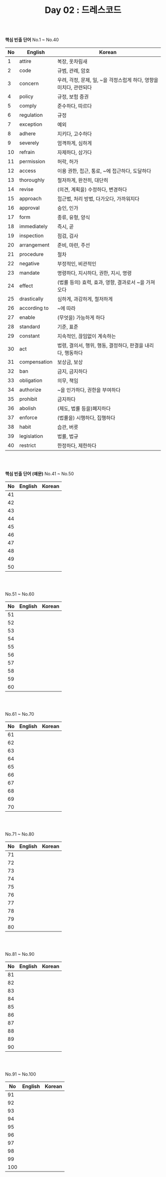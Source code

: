 <div align='center'>
    <h1>Day 02 : 드레스코드</h1>
</div>

<br>
<br>

<b>핵심 빈출 단어</b> No.1 ~ No.40

|No|English|Korean|
|---|---|---|
|1|attire|복장, 옷차림새|
|2|code|규범, 관례, 암호|
|3|concern|우려, 걱정, 문제, 일, ~을 걱정스럽게 하다, 영향을 미치다, 관련되다|
|4|policy|규정, 보험 증권|
|5|comply|준수하다, 따르다|
|6|regulation|규정|
|7|exception|예외|
|8|adhere|지키다, 고수하다|
|9|severely|엄격하게, 심하게|
|10|refrain|자제하다, 삼가다|
|11|permission|허락, 허가|
|12|access|이용 권한, 접근, 통로, ~에 접근하다, 도달하다|
|13|thoroughly|철저하게, 완전히, 대단히|
|14|revise|(의견, 계획을) 수정하다, 변경하다|
|15|approach|접근법, 처리 방법, 다가오다, 가까워지다|
|16|approval|승인, 인가|
|17|form|종류, 유형, 양식|
|18|immediately|즉시, 곧|
|19|inspection|점검, 검사|
|20|arrangement|준비, 마련, 주선|
|21|procedure|절차|
|22|negative|부정적인, 비관적인|
|23|mandate|명령하다, 지시하다, 권한, 지시, 명령|
|24|effect|(법률 등의) 효력, 효과, 영향, 결과로서 ~을 가져오다|
|25|drastically|심하게, 과감하게, 철저하게|
|26|according to|~에 따라|
|27|enable|(무엇을) 가능하게 하다|
|28|standard|기준, 표준|
|29|constant|지속적인, 끊임없이 계속하는|
|30|act|법령, 결의서, 행위, 행동, 결정하다, 판결을 내리다, 행동하다|
|31|compensation|보상금, 보상|
|32|ban|금지, 금지하다|
|33|obligation|의무, 책임|
|34|authorize|~을 인가하다, 권한을 부여하다|
|35|prohibit|금지하다|
|36|abolish|(제도, 법률 등을)폐지하다|
|37|enforce|(법률을) 시행하다, 집행하다|
|38|habit|습관, 버릇|
|39|legislation|법률, 법규|
|40|restrict|한정하다, 제한하다|

<br>
<br>

<b>핵심 빈출 단어 (예문)</b> No.41 ~ No.50

|No|English|Korean|
|---|---|---|
|41||
|42||
|43||
|44||
|45||
|46||
|47||
|48||
|49||
|50||

<br>
<br>

No.51 ~ No.60

|No|English|Korean|
|---|---|---|
|51||
|52||
|53||
|54||
|55||
|56||
|57||
|58||
|59||
|60||

<br>
<br>

No.61 ~ No.70

|No|English|Korean|
|---|---|---|
|61||
|62||
|63||
|64||
|65||
|66||
|67||
|68||
|69||
|70||

<br>
<br>

No.71 ~ No.80

|No|English|Korean|
|---|---|---|
|71||
|72||
|73||
|74||
|75||
|76||
|77||
|78||
|79||
|80||

<br>
<br>

No.81 ~ No.90

|No|English|Korean|
|---|---|---|
|81||
|82||
|83||
|84||
|85||
|86||
|87||
|88||
|89||
|90||

<br>
<br>

No.91 ~ No.100

|No|English|Korean|
|---|---|---|
|91||
|92||
|93||
|94||
|95||
|96||
|97||
|98||
|99||
|100||

<br>
<br>

